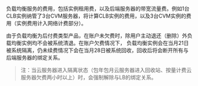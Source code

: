 负载均衡服务的费用，包括实例租用费，以及后端服务器的带宽流量费。例如1台CLB实例纳管了3台CVM服务器，将计算CLB实例的费用，以及3台CVM实例的费用（实例费用计入网络计费部分）。

由于负载均衡为后付费类型产品，在账户未欠费时，除用户主动退还（删除）外负载均衡实例均不会被系统清退。在账户欠费情况下， 负载均衡实例会在当月21日被系统隔离，仍未续费情况下会在当月28日被系统回收，回收后将会断开所有与后端服务器的绑定关系。 

>注：当云服务器进入隔离状态（包年包月云服务器进入回收站、按量计费云服务器欠费两小时以上）时，会强制解除与LB的绑定关系。  
